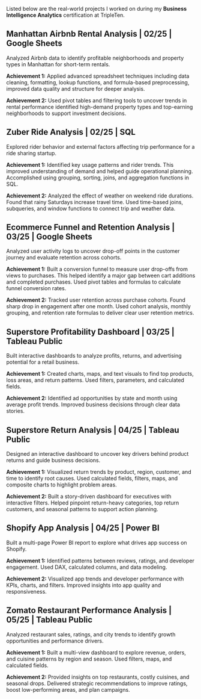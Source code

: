 Listed below are the real-world projects I worked on during my **Business Intelligence Analytics** certification at TripleTen.

## Manhattan Airbnb Rental Analysis | 02/25 | Google Sheets

Analyzed Airbnb data to identify profitable neighborhoods and property types in Manhattan for short-term rentals.

**Achievement 1:** Applied advanced spreadsheet techniques including data cleaning, formatting, lookup functions, and formula-based preprocessing, improved data quality and structure for deeper analysis.

**Achievement 2:** Used pivot tables and filtering tools to uncover trends in rental performance identified high-demand property types and top-earning neighborhoods to support investment decisions.

## Zuber Ride Analysis | 02/25 | SQL

Explored rider behavior and external factors affecting trip performance for a ride sharing startup.

**Achievement 1:** Identified key usage patterns and rider trends. This improved understanding of demand and helped guide operational planning. Accomplished using grouping, sorting, joins, and aggregation functions in SQL.

**Achievement 2:** Analyzed the effect of weather on weekend ride durations. Found that rainy Saturdays increase travel time. Used time-based joins, subqueries, and window functions to connect trip and weather data.

## Ecommerce Funnel and Retention Analysis | 03/25 | Google Sheets

Analyzed user activity logs to uncover drop-off points in the customer journey and evaluate retention across cohorts.

**Achievement 1:** Built a conversion funnel to measure user drop-offs from views to purchases. This helped identify a major gap between cart additions and completed purchases. Used pivot tables and formulas to calculate funnel conversion rates.

**Achievement 2:** Tracked user retention across purchase cohorts. Found sharp drop in engagement after one month. Used cohort analysis, monthly grouping, and retention rate formulas to deliver clear user retention metrics.

## Superstore Profitability Dashboard | 03/25 | Tableau Public

Built interactive dashboards to analyze profits, returns, and advertising potential for a retail business.

**Achievement 1:** Created charts, maps, and text visuals to find top products, loss areas, and return patterns. Used filters, parameters, and calculated fields.

**Achievement 2:** Identified ad opportunities by state and month using average profit trends. Improved business decisions through clear data stories.

## Superstore Return Analysis | 04/25 | Tableau Public

Designed an interactive dashboard to uncover key drivers behind product returns and guide business decisions.

**Achievement 1:** Visualized return trends by product, region, customer, and time to identify root causes. Used calculated fields, filters, maps, and composite charts to highlight problem areas.

**Achievement 2:** Built a story-driven dashboard for executives with interactive filters. Helped pinpoint return-heavy categories, top return customers, and seasonal patterns to support action planning.

## Shopify App Analysis | 04/25 | Power BI

Built a multi-page Power BI report to explore what drives app success on Shopify.

**Achievement 1:** Identified patterns between reviews, ratings, and developer engagement. Used DAX, calculated columns, and data modeling.

**Achievement 2:** Visualized app trends and developer performance with KPIs, charts, and filters. Improved insights into app quality and responsiveness.

## Zomato Restaurant Performance Analysis | 05/25 | Tableau Public

Analyzed restaurant sales, ratings, and city trends to identify growth opportunities and performance drivers.

**Achievement 1:** Built a multi-view dashboard to explore revenue, orders, and cuisine patterns by region and season. Used filters, maps, and calculated fields.

**Achievement 2:** Provided insights on top restaurants, costly cuisines, and seasonal drops. Delivered strategic recommendations to improve ratings, boost low-performing areas, and plan campaigns.
